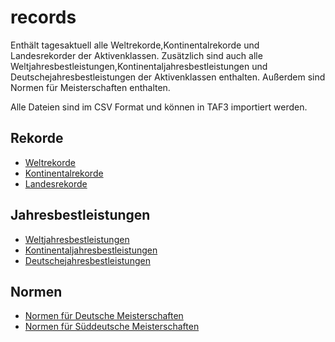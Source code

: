 # records

Enthält tagesaktuell alle Weltrekorde,Kontinentalrekorde und Landesrekorder der Aktivenklassen. Zusätzlich sind auch alle Weltjahresbestleistungen,Kontinentaljahresbestleistungen und Deutschejahresbestleistungen der Aktivenklassen enthalten. Außerdem sind Normen für Meisterschaften enthalten.

Alle Dateien sind im CSV Format und können in TAF3 importiert werden.

## Rekorde

- [Weltrekorde](records/world.csv)
- [Kontinentalrekorde](records/area.csv)
- [Landesrekorde](records/national.csv)
  
## Jahresbestleistungen

- [Weltjahresbestleistungen](leads/world.csv)
- [Kontinentaljahresbestleistungen](leads/area.csv)
- [Deutschejahresbestleistungen](leads/germany.csv)

## Normen

- [Normen für Deutsche Meisterschaften](limits)
- [Normen für Süddeutsche Meisterschaften](limits)
